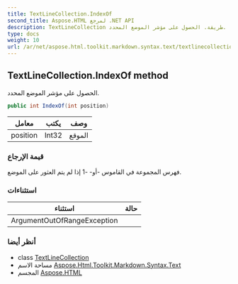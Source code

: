 ```yaml
---
title: TextLineCollection.IndexOf
second_title: Aspose.HTML لمرجع .NET API
description: TextLineCollection طريقة. الحصول على مؤشر الموضع المحدد.
type: docs
weight: 10
url: /ar/net/aspose.html.toolkit.markdown.syntax.text/textlinecollection/indexof/
---
```

## TextLineCollection.IndexOf method

الحصول على مؤشر الموضع المحدد.

```csharp
public int IndexOf(int position)
```

| معامل | يكتب | وصف |
| --- | --- | --- |
| position | Int32 | الموقع |

### قيمة الإرجاع

فهرس المجموعة في القاموس -أو- -1 إذا لم يتم العثور على الموضع.

### استثناءات

| استثناء | حالة |
| --- | --- |
| ArgumentOutOfRangeException |  |

### أنظر أيضا

* class [TextLineCollection](../)
* مساحة الاسم [Aspose.Html.Toolkit.Markdown.Syntax.Text](../../textlinecollection/)
* المجسم [Aspose.HTML](../../../)


